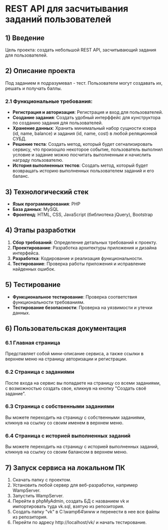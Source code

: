 # REST API для засчитывания заданий пользователей

## 1) Введение

Цель проекта: создать небольшой REST API, засчитывающий задания для пользователей.

## 2) Описание проекта

Под заданием я подразумевал - тест. Пользователи могут создавать их, решать и получать баллы.

### 2.1 Функциональные требования:

- **Регистрация и авторизация**: Регистрация и вход для пользователей.
- **Создание задания**: Создать удобный интерффейс для кунструктора по созданию задания для пользователей.
- **Хранение данных**: Хранить минимальный набор сущности юзера (id, name, balance) и задания (id, name, cost) в любой реляционной СУБД.
- **Решение теста**: Создать метод, который будет сегнализировать сервису, что произошло некоторое событие, пользователь выполнил условие и задание можно посчитать выполненным и начислить награду пользователю.
- **История выполненных тестов**: Создать метод, который будет возвращать историю выполненных пользователем заданий и его баланс.

## 3) Технологический стек

- **Язык программирования**: PHP
- **База данных**: MySQL
- **Фронтенд**: HTML, CSS, JavaScript (библиотека jQuery), Bootstrap

## 4) Этапы разработки

1. **Сбор требований**: Определение детальных требований к проекту.
2. **Проектирование**: Разработка архитектуры приложения и дизайна интерфейса.
3. **Разработка**: Кодирование и реализация функциональности.
4. **Тестирование**: Проверка работы приложения и исправление найденных ошибок.

## 5) Тестирование

- **Функциональное тестирование**: Проверка соответствия функциональности требованиям.
- **Тестирование безопасности**: Проверка на уязвимости и утечки данных.

## 6) Пользовательская документация

### 6.1 Главная страница

Представляет собой мини-описание сервиса, а также ссылки в верхнем меню на страницу авторизации и регистрации.

### 6.2 Страница с заданиями

После входа на сервис вы попадаете на страницу со всеми заданиями, с возможностью создать свое, кликнув на кнопку "Создать своё задание".

### 6.3 Страница с собственными заданиями

Вы можете переходить на страницу с собственными заданиями, кликнув на ссылку со своим именем в верхнем меню.

### 6.4 Страница с историей выполненных заданий

Вы можете переходить на страницу с историей выполненных заданий, кликнув на ссылку со своим балансом в верхнем меню.

## 7) Запуск сервиса на локальном ПК

1. Скачать папку с проектом.
2. Установить любой сервер для веб-разработки, например WampServer.
3. Запустить WampServer.
4. Перейти в phpMyAdmin, создать БД с названием vk и импортировать туда vk.sql, взятую из репозитория.
5. Создать папку "vk" в C:\wamp64\www и перенести в нее все файлы из репозитория.
6. Перейти по адресу http://localhost/vk/ и начать тестирование.